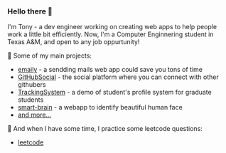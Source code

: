 ### Hello there 👋

I'm Tony - a dev engineer working on creating web apps to help people work a little bit efficiently. Now, I'm a Computer Enginnering student in Texas A&M, and open to any job oppurtunity!

🚀 Some of my main projects:

- [emaily](https://github.com/CCTSAI-Tony/emaily) - a sendding mails web app could save you tons of time
- [GitHubSocial](https://github.com/CCTSAI-Tony/GitHubSocial) - the social platform where you can connect with other githubers
- [TrackingSystem](https://github.com/CCTSAI-Tony/TrackingSystem) - a demo of student's profile system for graduate students
- [smart-brain](https://github.com/CCTSAI-Tony/smart-brain) - a webapp to identify beautiful human face
- [and more...](https://github.com/CCTSAI-Tony)

🤡 And when I have some time, I practice some leetcode questions:

- [leetcode](https://github.com/CCTSAI-Tony/leetcode)
